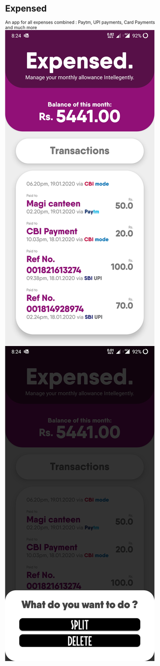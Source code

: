 # Expensed
An app for all expenses combined : Paytm, UPI payments, Card Payments and much more
![Main UI](/Screenshots/mainscr.jpg)
![Popup](/Screenshots/popup.jpg)
